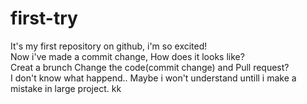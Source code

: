 # first-try
It's my first repository on github, i'm so excited!\
Now i've made a commit change, How does it looks like?\
Creat a brunch  Change the code(commit change)  and Pull request?\
I don't know what happend.. Maybe i won't understand untill i make a mistake in large project. kk
